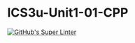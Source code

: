 # ICS3u-Unit1-01-CPP

[![GitHub's Super Linter](https://github.com/Andrew-Ten-Den/ICS3U-Unit01-01-Python/workflows/GitHub's%20Super%20Linter/badge.svg)](https://github.com/Andrew-Ten-Den/ICS3U-Unit01-01-Python/actions)
